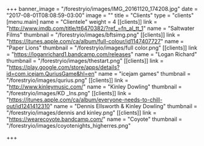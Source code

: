 +++
banner_image = "/forestryio/images/IMG_20161120_174208.jpg"
date = "2017-08-01T08:08:59-03:00"
image = ""
title = "Clients"
type = "clients"
[menu.main]
name = "Clientele"
weight = 4
[[clients]]
link = "http://www.imdb.com/title/tt6470382/?ref_=fn_al_tt_1"
name = "Saltwater Films"
thumbnail = "/forestryio/images/bftsimg.png"
[[clients]]
link = "https://itunes.apple.com/ca/album/full-colour/id1147407727"
name = "Paper Lions"
thumbnail = "/forestryio/images/full color.png"
[[clients]]
link = "https://loganrichard1.bandcamp.com/releases"
name = "Logan Richard"
thumbnail = "/forestryio/images/thestart.png"
[[clients]]
link = "https://play.google.com/store/apps/details?id=com.icejam.QuriusGame&hl=en"
name = "icejam games"
thumbnail = "/forestryio/images/qurius.png"
[[clients]]
link = "http://www.kinleymusic.com/"
name = "Kinley Dowling"
thumbnail = "/forestryio/images/KD _lns.png"
[[clients]]
link = "https://itunes.apple.com/ca/album/everyone-needs-to-chill-out/id1241412310"
name = "Dennis Ellsworth & Kinley Dowling"
thumbnail = "/forestryio/images/dennis and kinley.png"
[[clients]]
link = "https://wearecoyote.bandcamp.com/"
name = "Coyote"
thumbnail = "/forestryio/images/coyotenights_higherres.png"

+++


